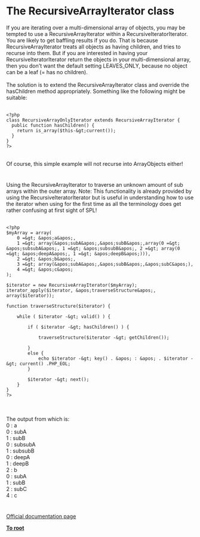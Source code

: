 # The RecursiveArrayIterator class



If you are iterating over a multi-dimensional array of objects, you may be tempted to use a RecursiveArrayIterator within a RecursiveIteratorIterator. You are likely to get baffling results if you do. That is because RecursiveArrayIterator treats all objects as having children, and tries to recurse into them. But if you are interested in having your RecursiveIteratorIterator return the objects in your multi-dimensional array, then you don&apos;t want the default setting LEAVES_ONLY, because no object can be a leaf (= has no children).<br><br>The solution is to extend the RecursiveArrayIterator class and override the hasChildren method appropriately. Something like the following might be suitable:<br><br>

```
<?php
class RecursiveArrayOnlyIterator extends RecursiveArrayIterator {
  public function hasChildren() {
    return is_array($this-&gt;current());
  }
}
?>
```
<br>Of course, this simple example will not recurse into ArrayObjects either!  

#

Using the RecursiveArrayIterator to traverse an unknown amount of sub arrays within the outer array. Note: This functionality is already provided by using the RecursiveIteratorIterator but is useful in understanding how to use the iterator when using for the first time as all the terminology does get rather confusing at first sight of SPL!<br><br>

```
<?php
$myArray = array(
    0 =&gt; &apos;a&apos;,
    1 =&gt; array(&apos;subA&apos;,&apos;subB&apos;,array(0 =&gt; &apos;subsubA&apos;, 1 =&gt; &apos;subsubB&apos;, 2 =&gt; array(0 =&gt; &apos;deepA&apos;, 1 =&gt; &apos;deepB&apos;))),
    2 =&gt; &apos;b&apos;,
    3 =&gt; array(&apos;subA&apos;,&apos;subB&apos;,&apos;subC&apos;),
    4 =&gt; &apos;c&apos;
);

$iterator = new RecursiveArrayIterator($myArray);
iterator_apply($iterator, &apos;traverseStructure&apos;, array($iterator));

function traverseStructure($iterator) {
    
    while ( $iterator -&gt; valid() ) {

        if ( $iterator -&gt; hasChildren() ) {
        
            traverseStructure($iterator -&gt; getChildren());
            
        }
        else {
            echo $iterator -&gt; key() . &apos; : &apos; . $iterator -&gt; current() .PHP_EOL;    
        }

        $iterator -&gt; next();
    }
}
?>
```
<br><br>The output from which is:<br>0 : a<br>0 : subA<br>1 : subB<br>0 : subsubA<br>1 : subsubB<br>0 : deepA<br>1 : deepB<br>2 : b<br>0 : subA<br>1 : subB<br>2 : subC<br>4 : c  

#

[Official documentation page](https://www.php.net/manual/en/class.recursivearrayiterator.php)

**[To root](/README.md)**